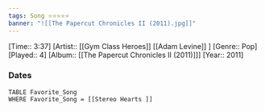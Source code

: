 ```yaml
---
tags: Song ⭐⭐⭐⭐⭐ 
banner: "![[The Papercut Chronicles II (2011).jpg]]"
---
```

[Time:: 3:37]
[Artist:: [[Gym Class Heroes]] [[Adam Levine]] ]
[Genre:: Pop]
[Played:: 4]
[Album:: [[The Papercut Chronicles II (2011)]]]
[Year:: 2011]
### Dates
````dataview
TABLE Favorite_Song
WHERE Favorite_Song = [[Stereo Hearts ]]
````